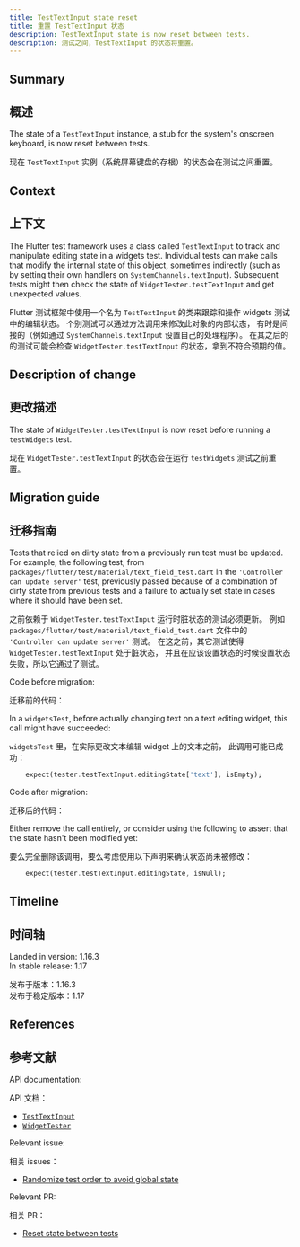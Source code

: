 ```yaml
---
title: TestTextInput state reset
title: 重置 TestTextInput 状态
description: TestTextInput state is now reset between tests.
description: 测试之间，TestTextInput 的状态将重置。
---
```


## Summary

## 概述

The state of a `TestTextInput` instance,
a stub for the system's onscreen keyboard,
is now reset between tests.

现在 `TestTextInput` 实例（系统屏幕键盘的存根）的状态会在测试之间重置。

## Context

## 上下文

The Flutter test framework uses a class called `TestTextInput`
to track and manipulate editing state in a widgets test.
Individual tests can make calls that modify the internal
state of this object, sometimes indirectly (such as
by setting their own handlers on `SystemChannels.textInput`).
Subsequent tests might then check the state of
`WidgetTester.testTextInput` and get unexpected values.

Flutter 测试框架中使用一个名为 `TestTextInput` 的类来跟踪和操作 widgets 测试中的编辑状态。
个别测试可以通过方法调用来修改此对象的内部状态，
有时是间接的（例如通过 `SystemChannels.textInput` 设置自己的处理程序）。
在其之后的的测试可能会检查 `WidgetTester.testTextInput` 的状态，拿到不符合预期的值。

## Description of change

## 更改描述

The state of `WidgetTester.testTextInput`
is now reset before running a `testWidgets` test.

现在 `WidgetTester.testTextInput` 的状态会在运行 `testWidgets` 测试之前重置。

## Migration guide

## 迁移指南

Tests that relied on dirty state from a previously run
test must be updated. For example, the following test,
from `packages/flutter/test/material/text_field_test.dart`
in the `'Controller can update server'` test,
previously passed because of a combination of dirty state
from previous tests and a failure to actually set state
in cases where it should have been set.

之前依赖于 `WidgetTester.testTextInput` 运行时脏状态的测试必须更新。
例如 `packages/flutter/test/material/text_field_test.dart`
文件中的 `'Controller can update server'` 测试。
在这之前，其它测试使得 `WidgetTester.testTextInput` 处于脏状态，
并且在应该设置状态的时候设置状态失败，所以它通过了测试。

Code before migration:

迁移前的代码：

In a `widgetsTest`, before actually changing text on a
text editing widget, this call might have succeeded:

`widgetsTest` 里，在实际更改文本编辑 widget 上的文本之前，
此调用可能已成功：

```dart
    expect(tester.testTextInput.editingState['text'], isEmpty);
```

Code after migration:

迁移后的代码：

Either remove the call entirely, or consider using the
following to assert that the state hasn't been modified yet:

要么完全删除该调用，要么考虑使用以下声明来确认状态尚未被修改：

```dart
    expect(tester.testTextInput.editingState, isNull);
```

## Timeline

## 时间轴

Landed in version: 1.16.3<br>
In stable release: 1.17

发布于版本：1.16.3<br>
发布于稳定版本：1.17

## References

## 参考文献

API documentation:

API 文档：

* [`TestTextInput`][]
* [`WidgetTester`][]

Relevant issue:

相关 issues：

* [Randomize test order to avoid global state][]

Relevant PR:

相关 PR：

* [Reset state between tests][]


[Randomize test order to avoid global state]: {{site.repo.flutter}}/issues/47233
[Reset state between tests]: {{site.repo.flutter}}/pull/47464
[`TestTextInput`]: {{site.api}}/flutter/flutter_test/TestTextInput-class.html
[`WidgetTester`]: {{site.api}}/flutter/flutter_test/WidgetTester-class.html

